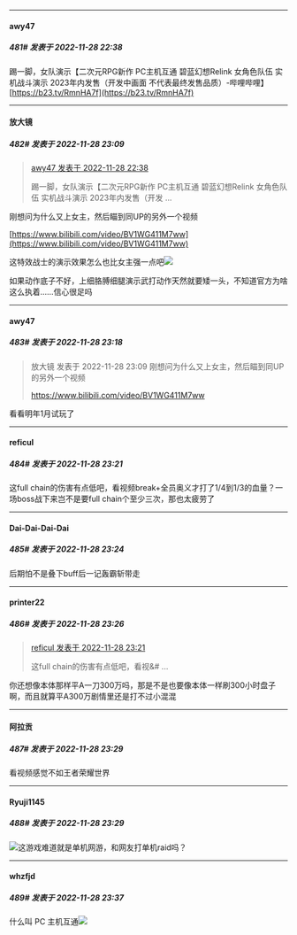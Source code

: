 

*****

####  awy47  
##### 481#       发表于 2022-11-28 22:38

踢一脚，女队演示【二次元RPG新作 PC主机互通 碧蓝幻想Relink 女角色队伍 实机战斗演示 2023年内发售（开发中画面 不代表最终发售品质）-哔哩哔哩】 [https://b23.tv/RmnHA7f](https://b23.tv/RmnHA7f)



*****

####  放大镜  
##### 482#       发表于 2022-11-28 23:09

<blockquote><a href="httphttps://bbs.saraba1st.com/2b/forum.php?mod=redirect&amp;goto=findpost&amp;pid=58668154&amp;ptid=1977194" target="_blank">awy47 发表于 2022-11-28 22:38</a>

踢一脚，女队演示【二次元RPG新作 PC主机互通 碧蓝幻想Relink 女角色队伍 实机战斗演示 2023年内发售（开发 ...</blockquote>
刚想问为什么又上女主，然后瞄到同UP的另外一个视频

[https://www.bilibili.com/video/BV1WG411M7ww](https://www.bilibili.com/video/BV1WG411M7ww)

这特效战士的演示效果怎么也比女主强一点吧<img src="https://static.saraba1st.com/image/smiley/face2017/004.gif" referrerpolicy="no-referrer">

如果动作底子不好，上细胳膊细腿演示武打动作天然就要矮一头，不知道官方为啥这么执着……信心很足吗



*****

####  awy47  
##### 483#       发表于 2022-11-28 23:18

<blockquote>放大镜 发表于 2022-11-28 23:09
刚想问为什么又上女主，然后瞄到同UP的另外一个视频

https://www.bilibili.com/video/BV1WG411M7ww
</blockquote>
看看明年1月试玩了



*****

####  reficul  
##### 484#       发表于 2022-11-28 23:21

这full chain的伤害有点低吧，看视频break+全员奥义才打了1/4到1/3的血量？一场boss战下来岂不是要full chain个至少三次，那也太疲劳了

*****

####  Dai-Dai-Dai-Dai  
##### 485#       发表于 2022-11-28 23:24

后期怕不是叠下buff后一记轰霸斩带走

*****

####  printer22  
##### 486#       发表于 2022-11-28 23:26

<blockquote><a href="httphttps://bbs.saraba1st.com/2b/forum.php?mod=redirect&amp;goto=findpost&amp;pid=58668988&amp;ptid=1977194" target="_blank">reficul 发表于 2022-11-28 23:21</a>

这full chain的伤害有点低吧，看视&amp;# ...</blockquote>
你还想像本体那样平A一刀300万吗，那是不是也要像本体一样刷300小时盘子啊，而且就算平A300万剧情里还是打不过小混混

*****

####  阿拉贡  
##### 487#       发表于 2022-11-28 23:29

看视频感觉不如王者荣耀世界

*****

####  Ryuji1145  
##### 488#       发表于 2022-11-28 23:29

<img src="https://static.saraba1st.com/image/smiley/face2017/001.png" referrerpolicy="no-referrer">这游戏难道就是单机网游，和网友打单机raid吗？



*****

####  whzfjd  
##### 489#       发表于 2022-11-28 23:37

什么叫 PC 主机互通<img src="https://static.saraba1st.com/image/smiley/face2017/067.png" referrerpolicy="no-referrer">

